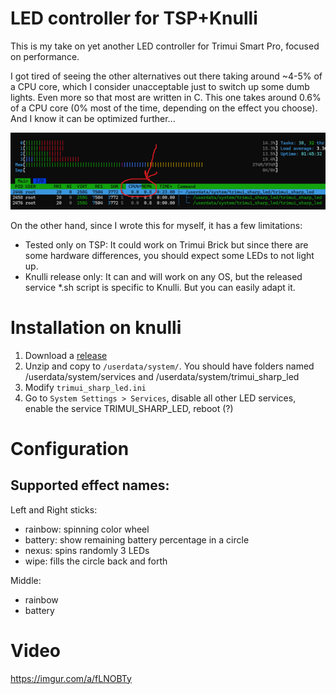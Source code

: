 LED controller for TSP+Knulli
======

This is my take on yet another LED controller for Trimui Smart Pro, focused on performance.

I got tired of seeing the other alternatives out there taking around ~4-5% of a CPU core, which I consider unacceptable just to switch up some dumb lights. Even more so that most are written in C.
This one takes around 0.6% of a CPU core (0% most of the time, depending on the effect you choose).
And I know it can be optimized further...

![cpu_consumption](wiki/cpu_usage.png)

On the other hand, since I wrote this for myself, it has a few limitations:

* Tested only on TSP: It could work on Trimui Brick but since there are some hardware differences, you should expect some LEDs to not light up.
* Knulli release only: It can and will work on any OS, but the released service *.sh script is specific to Knulli. But you can easily adapt it.

Installation on knulli
=======

1. Download a [release](https://github.com/andriniaina/trimui_sharp_led/releases/latest)
2. Unzip and copy to `/userdata/system/`. You should have folders named /userdata/system/services and /userdata/system/trimui_sharp_led
3. Modify `trimui_sharp_led.ini`
4. Go to `System Settings > Services`, disable all other LED services, enable the service TRIMUI_SHARP_LED, reboot (?)

Configuration
=======

## Supported effect names:

Left and Right sticks:
 * rainbow: spinning color wheel
 * battery: show remaining battery percentage in a circle
 * nexus: spins randomly 3 LEDs
 * wipe: fills the circle back and forth

Middle:
 * rainbow
 * battery

Video
======

https://imgur.com/a/fLNOBTy
